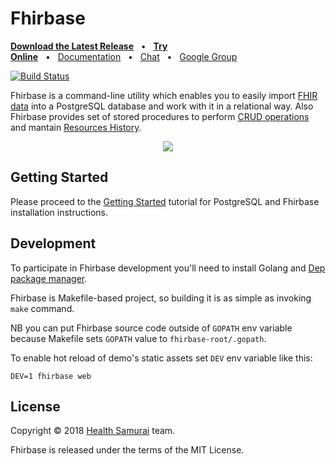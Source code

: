 # Fhirbase

**[Download the Latest Release](https://github.com/fhirbase/fhirbase/releases/tag/nightly-build)**&nbsp;&nbsp;&nbsp;•&nbsp;&nbsp;&nbsp;**[Try Online](https://fbdemo.aidbox.app/)**&nbsp;&nbsp;&nbsp;•&nbsp;&nbsp;&nbsp;[Documentation](https://fhirbase.gitbook.io/project/)&nbsp;&nbsp;&nbsp;•&nbsp;&nbsp;&nbsp;[Chat](https://chat.fhir.org/#narrow/stream/16-fhirbase)&nbsp;&nbsp;&nbsp;•&nbsp;&nbsp;&nbsp;[Google Group](https://groups.google.com/forum/#!forum/fhirbase)

[![Build Status](https://travis-ci.org/fhirbase/fhirbase.svg?branch=master)](https://travis-ci.org/fhirbase/fhirbase)

Fhirbase is a command-line utility which enables you to easily import
[FHIR data](https://www.hl7.org/fhir/) into a PostgreSQL database and
work with it in a relational way. Also Fhirbase provides set of stored
procedures to perform [CRUD
operations](https://en.wikipedia.org/wiki/Create,_read,_update_and_delete)
and mantain [Resources
History](https://www.hl7.org/fhir/http.html#history).

<p align="center">
    <img src="https://cdn.rawgit.com/fhirbase/fhirbase/a6aff815/demo/asciicast.svg" />
</p>

## Getting Started

Please proceed to the [Getting
Started](https://fhirbase.gitbook.io/project/getting-started) tutorial
for PostgreSQL and Fhirbase installation instructions.


## Development

To participate in Fhirbase development you'll need to install Golang
and [Dep package
manager](https://golang.github.io/dep/docs/installation.html).

Fhirbase is Makefile-based project, so building it is as simple as
invoking `make` command.

NB you can put Fhirbase source code outside of `GOPATH` env variable
because Makefile sets `GOPATH` value to `fhirbase-root/.gopath`.

To enable hot reload of demo's static assets set `DEV` env variable
like this:

```
DEV=1 fhirbase web
```

## License

Copyright © 2018 [Health Samurai](https://www.health-samurai.io/) team.

Fhirbase is released under the terms of the MIT License.
